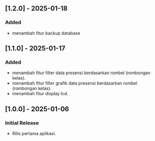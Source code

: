 ## [1.2.0] - 2025-01-18

### Added

-   menambah fitur backup database

## [1.1.0] - 2025-01-17

### Added

-   menambah fitur filter data presensi berdasarkan rombel (rombongan kelas).
-   menambah fitur filter grafik data presensi berdasarkan rombel (rombongan kelas).
-   menambah fitur display lcd.

## [1.0.0] - 2025-01-06

### Initial Release

-   Rilis pertama aplikasi.
